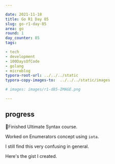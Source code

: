 ```yaml
---

date: 2021-11-18
title: Go R1 Day 85
slug: go-r1-day-85
area: go
round: 1
day_counter: 85
tags:

- tech
- development
- 100DaysOfCode
- golang
- microblog
typora-root-url: ../../../static
typora-copy-images-to:  ../../../static/images

# images: images/r1-d85-IMAGE.png

---
```


## progress

🎉Finished Ultimate Syntax course.

Worked on Enumerators concept using `iota`.

I still find this very confusing in general.

Here's the gist I created.

<script src="https://gist.github.com/sheldonhull/39a05ac30c1dc4eb740f1a74761c9eae.js"></script>
